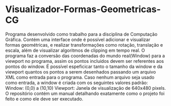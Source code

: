 # Visualizador-Formas-Geometricas-CG
Programa desenvolvido como trabalho para a disciplina de Computação Gráfica. Contém uma interface onde é possível adicionar e visualizar formas geométricas, e realizar transformações como rotação, translação e escala, além de visualizar algoritmos de clipping em tempo real.
O programa faz a conversão das coordenadas do mundo real(Window) para a viewport no programa, assim os pontos incluidos devem ser referentes aos pontos do window. É possível espeficicar tanto o tamanho da window e da viewport quantos os pontos a serem desenhados passando um arquivo XML como entrada para o programa. Caso nenhum arquivo seja usado como entrada, a window é criada com os seguintes valores padrão:
Window: (0,0) a (10,10)
Viewport: Janela de visualização de 640x480 pixels.
O repositório contém um manual detalhando exatamente como o projeto foi feito e como ele deve ser executado.
